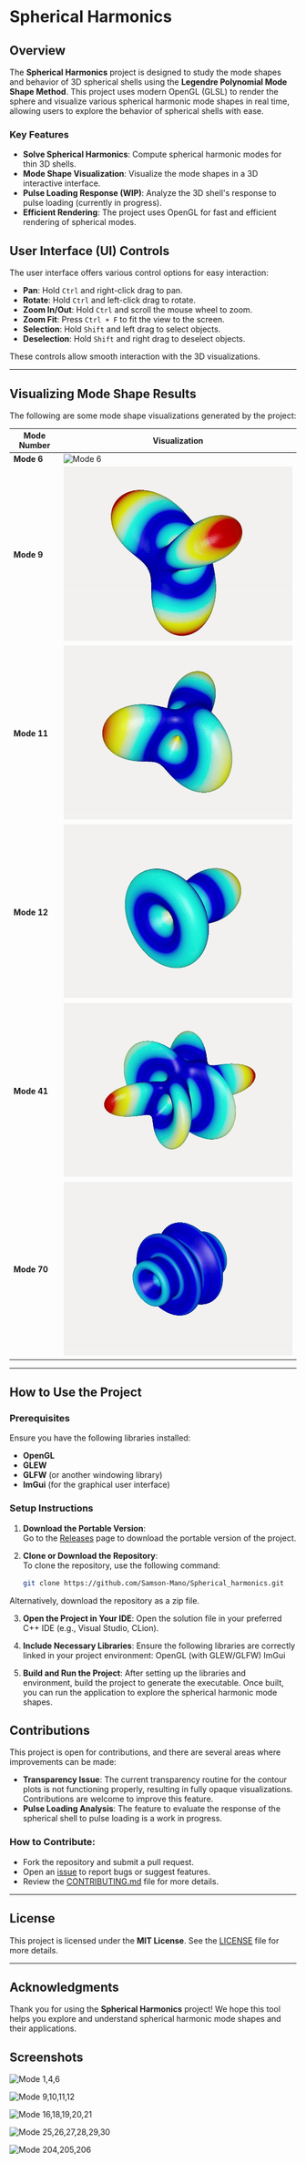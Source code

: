 # Spherical Harmonics

## Overview
The **Spherical Harmonics** project is designed to study the mode shapes and behavior of 3D spherical shells using the **Legendre Polynomial Mode Shape Method**. This project uses modern OpenGL (GLSL) to render the sphere and visualize various spherical harmonic mode shapes in real time, allowing users to explore the behavior of spherical shells with ease.

### Key Features
- **Solve Spherical Harmonics**: Compute spherical harmonic modes for thin 3D shells.
- **Mode Shape Visualization**: Visualize the mode shapes in a 3D interactive interface.
- **Pulse Loading Response (WIP)**: Analyze the 3D shell's response to pulse loading (currently in progress).
- **Efficient Rendering**: The project uses OpenGL for fast and efficient rendering of spherical modes.


## User Interface (UI) Controls

The user interface offers various control options for easy interaction:

- **Pan**: Hold `Ctrl` and right-click drag to pan.
- **Rotate**: Hold `Ctrl` and left-click drag to rotate.
- **Zoom In/Out**: Hold `Ctrl` and scroll the mouse wheel to zoom.
- **Zoom Fit**: Press `Ctrl + F` to fit the view to the screen.
- **Selection**: Hold `Shift` and left drag to select objects.
- **Deselection**: Hold `Shift` and right drag to deselect objects.

These controls allow smooth interaction with the 3D visualizations.

---

## Visualizing Mode Shape Results

The following are some mode shape visualizations generated by the project:

| Mode Number | Visualization |
|-------------|----------------|
| **Mode 6**  | ![Mode 6](Spherical_harmonics/Images/mode6_gif.gif) |
| **Mode 9**  | ![Mode 9](Spherical_harmonics/Images/mode9_gif.gif) |
| **Mode 11** | ![Mode 11](Spherical_harmonics/Images/mode11_gif.gif) |
| **Mode 12** | ![Mode 12](Spherical_harmonics/Images/mode12_gif.gif) |
| **Mode 41** | ![Mode 41](Spherical_harmonics/Images/mode41_gif.gif) |
| **Mode 70** | ![Mode 70](Spherical_harmonics/Images/mode70_gif.gif) |

---

## How to Use the Project

### Prerequisites
Ensure you have the following libraries installed:
- **OpenGL**
- **GLEW**
- **GLFW** (or another windowing library)
- **ImGui** (for the graphical user interface)

### Setup Instructions

1. **Download the Portable Version**:  
   Go to the [Releases](link_to_releases) page to download the portable version of the project.

2. **Clone or Download the Repository**:  
   To clone the repository, use the following command:
   ```bash
   git clone https://github.com/Samson-Mano/Spherical_harmonics.git

Alternatively, download the repository as a zip file.

3. **Open the Project in Your IDE**:
Open the solution file in your preferred C++ IDE (e.g., Visual Studio, CLion).

4. **Include Necessary Libraries**:
Ensure the following libraries are correctly linked in your project environment:
    OpenGL (with GLEW/GLFW)
    ImGui

5. **Build and Run the Project**:
After setting up the libraries and environment, build the project to generate the executable. Once built, you can run the application to explore the spherical harmonic mode shapes.


## Contributions

This project is open for contributions, and there are several areas where improvements can be made:

- **Transparency Issue**: The current transparency routine for the contour plots is not functioning properly, resulting in fully opaque visualizations. Contributions are welcome to improve this feature.
- **Pulse Loading Analysis**: The feature to evaluate the response of the spherical shell to pulse loading is a work in progress.

### How to Contribute:
- Fork the repository and submit a pull request.
- Open an [issue](https://github.com/Samson-Mano/Spherical_harmonics/issues) to report bugs or suggest features.
- Review the [CONTRIBUTING.md](link_to_contributing) file for more details.

---

## License

This project is licensed under the **MIT License**. See the [LICENSE](link_to_license) file for more details.

---

## Acknowledgments

Thank you for using the **Spherical Harmonics** project! We hope this tool helps you explore and understand spherical harmonic mode shapes and their applications.

## Screenshots

 ![Mode 1,4,6](Spherical_harmonics/Images/img_mode_1_4_6.png) 


 ![Mode 9,10,11,12](Spherical_harmonics/Images/img_mode_9_10_11_12.png) 


 ![Mode 16,18,19,20,21](Spherical_harmonics/Images/img_mode_16_18_19_20_21.png) 


 ![Mode 25,26,27,28,29,30](Spherical_harmonics/Images/img_mode_25_26_27_28_29_30.png) 


 ![Mode 204,205,206](Spherical_harmonics/Images/img_mode_204_205_206.png) 
